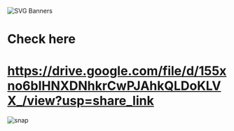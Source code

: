 ![SVG Banners](https://svg-banners.vercel.app/api?type=glitch&text1=Frontend-Themes🧑‍💻&width=1200&height=200)
# Check here
# https://drive.google.com/file/d/155xno6bIHNXDNhkrCwPJAhkQLDoKLVX_/view?usp=share_link


![snap](https://user-images.githubusercontent.com/96367023/235365932-b361a153-e893-448d-ad4c-d302383b753b.png)
